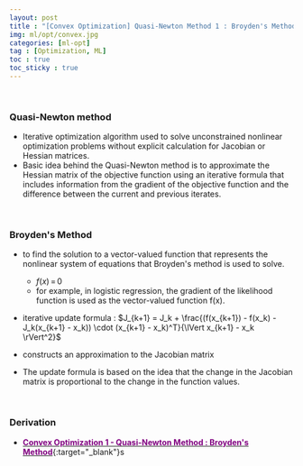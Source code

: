 ```yaml
---
layout: post
title : "[Convex Optimization] Quasi-Newton Method 1 : Broyden's Method"
img: ml/opt/convex.jpg
categories: [ml-opt] 
tag : [Optimization, ML]
toc : true
toc_sticky : true
---
```

<br/>

### Quasi-Newton method
- Iterative optimization algorithm used to solve unconstrained nonlinear optimization problems without explicit calculation for Jacobian or Hessian matrices. 
- Basic idea behind the Quasi-Newton method is to approximate the Hessian matrix of the objective function using an iterative formula that includes information from the gradient of the objective function and the difference between the current and previous iterates.

<br>

### Broyden's Method 

- to find the solution to a vector-valued function that represents the nonlinear system of equations that Broyden's method is used to solve. 
    - $f(x) \,= \,0$
    - for example, in logistic regression, the gradient of the likelihood function is used as the vector-valued function f(x).

- iterative update formula : $J_{k+1} = J_k + \frac{(f(x_{k+1}) - f(x_k) - J_k(x_{k+1} - x_k)) \cdot (x_{k+1} - x_k)^T}{\lVert x_{k+1} - x_k \rVert^2}$

- constructs an approximation to the Jacobian matrix 
- The update formula is based on the idea that the change in the Jacobian matrix is proportional to the change in the function values.

<br>

### Derivation

- [<span style="color:purple">**Convex Optimization 1 - Quasi-Newton Method : Broyden's Method**</span>](https://drive.google.com/file/d/1bg4O_4jck2AGwa9tO4XqU89ovHq4Kij5/view?usp=share_link){:target="_blank"}s

